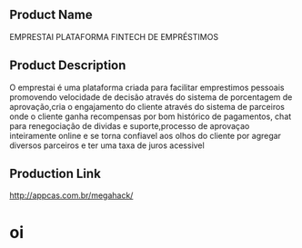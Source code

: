 Product Name
---------------
EMPRESTAI PLATAFORMA FINTECH DE EMPRÉSTIMOS 


Product Description
-------------------
O emprestai é uma plataforma criada para facilitar emprestimos pessoais promovendo velocidade de decisão através do sistema de porcentagem de aprovação,cria o engajamento do cliente através do sistema de parceiros onde o cliente ganha  recompensas por bom histórico de pagamentos, chat para renegociação de dividas e suporte,processo de aprovaçao inteiramente online e se torna confiavel aos olhos do cliente por agregar diversos parceiros e ter uma taxa de juros acessivel


Production Link
--------------------
http://appcas.com.br/megahack/

<h1>oi</h1>
